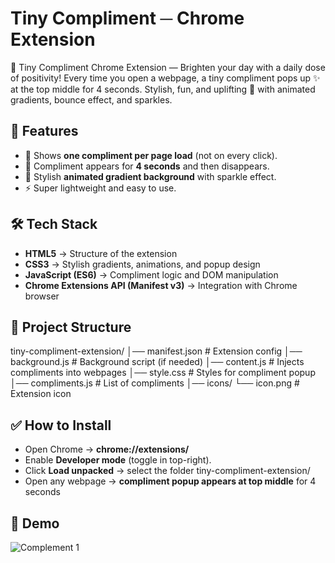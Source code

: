 # Tiny Compliment ─ Chrome Extension
💌 Tiny Compliment Chrome Extension — Brighten your day with a daily dose of positivity! Every time you open a webpage, a tiny compliment pops up ✨ at the top middle for 4 seconds. Stylish, fun, and uplifting 🌈 with animated gradients, bounce effect, and sparkles.

## 🚀 Features  
- 🎉 Shows **one compliment per page load** (not on every click).  
- 🌟 Compliment appears for **4 seconds** and then disappears.  
- 🎨 Stylish **animated gradient background** with sparkle effect.  
- ⚡ Super lightweight and easy to use.

## 🛠️ Tech Stack  
- **HTML5** → Structure of the extension  
- **CSS3** → Stylish gradients, animations, and popup design  
- **JavaScript (ES6)** → Compliment logic and DOM manipulation  
- **Chrome Extensions API (Manifest v3)** → Integration with Chrome browser

## 📂 Project Structure 
tiny-compliment-extension/
│── manifest.json # Extension config
│── background.js # Background script (if needed)
│── content.js # Injects compliments into webpages
│── style.css # Styles for compliment popup
│── compliments.js # List of compliments
│── icons/
     └── icon.png # Extension icon

## ✅ How to Install
- Open Chrome → **chrome://extensions/**
- Enable **Developer mode** (toggle in top-right).
- Click **Load unpacked** → select the folder tiny-compliment-extension/
- Open any webpage → **compliment popup appears at top middle** for 4 seconds

## 📸 Demo
![Complement 1](https://github.com/user-attachments/assets/1044970f-adc9-441a-8dd4-94963bff5bd6)






